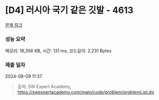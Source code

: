 # [D4] 러시아 국기 같은 깃발 - 4613 

[문제 링크](https://swexpertacademy.com/main/code/problem/problemDetail.do?contestProbId=AWQl9TIK8qoDFAXj) 

### 성능 요약

메모리: 18,356 KB, 시간: 131 ms, 코드길이: 2,231 Bytes

### 제출 일자

2024-08-09 11:37



> 출처: SW Expert Academy, https://swexpertacademy.com/main/code/problem/problemList.do